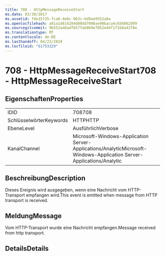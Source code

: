```yaml
---
title: 708 - HttpMessageReceiveStart
ms.date: 03/30/2017
ms.assetid: fde15725-fca8-4e8c-963c-6d9ae9552a8a
ms.openlocfilehash: a81a1d614284d80dd7098ae90baca4c656062d99
ms.sourcegitcommit: 9b552addadfb57fab0b9e7852ed4f1f1b8a42f8e
ms.translationtype: MT
ms.contentlocale: de-DE
ms.lasthandoff: 04/23/2019
ms.locfileid: "61753329"
---
```

# <a name="708---httpmessagereceivestart"></a><span data-ttu-id="64502-102">708 - HttpMessageReceiveStart</span><span class="sxs-lookup"><span data-stu-id="64502-102">708 - HttpMessageReceiveStart</span></span>
## <a name="properties"></a><span data-ttu-id="64502-103">Eigenschaften</span><span class="sxs-lookup"><span data-stu-id="64502-103">Properties</span></span>  
  
|||  
|-|-|  
|<span data-ttu-id="64502-104">ID</span><span class="sxs-lookup"><span data-stu-id="64502-104">ID</span></span>|<span data-ttu-id="64502-105">708</span><span class="sxs-lookup"><span data-stu-id="64502-105">708</span></span>|  
|<span data-ttu-id="64502-106">Schlüsselwörter</span><span class="sxs-lookup"><span data-stu-id="64502-106">Keywords</span></span>|<span data-ttu-id="64502-107">HTTP</span><span class="sxs-lookup"><span data-stu-id="64502-107">HTTP</span></span>|  
|<span data-ttu-id="64502-108">Ebene</span><span class="sxs-lookup"><span data-stu-id="64502-108">Level</span></span>|<span data-ttu-id="64502-109">Ausführlich</span><span class="sxs-lookup"><span data-stu-id="64502-109">Verbose</span></span>|  
|<span data-ttu-id="64502-110">Kanal</span><span class="sxs-lookup"><span data-stu-id="64502-110">Channel</span></span>|<span data-ttu-id="64502-111">Microsoft-Windows-Application Server-Applications/Analytic</span><span class="sxs-lookup"><span data-stu-id="64502-111">Microsoft-Windows-Application Server-Applications/Analytic</span></span>|  
  
## <a name="description"></a><span data-ttu-id="64502-112">Beschreibung</span><span class="sxs-lookup"><span data-stu-id="64502-112">Description</span></span>  
 <span data-ttu-id="64502-113">Dieses Ereignis wird ausgegeben, wenn eine Nachricht vom HTTP-Transport empfangen wird.</span><span class="sxs-lookup"><span data-stu-id="64502-113">This event is emitted when message from HTTP transport is received.</span></span>  
  
## <a name="message"></a><span data-ttu-id="64502-114">Meldung</span><span class="sxs-lookup"><span data-stu-id="64502-114">Message</span></span>  
 <span data-ttu-id="64502-115">Vom HTTP-Transport wurde eine Nachricht empfangen.</span><span class="sxs-lookup"><span data-stu-id="64502-115">Message received from http transport.</span></span>  
  
## <a name="details"></a><span data-ttu-id="64502-116">Details</span><span class="sxs-lookup"><span data-stu-id="64502-116">Details</span></span>
